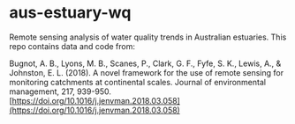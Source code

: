 # aus-estuary-wq
Remote sensing analysis of water quality trends in Australian estuaries. This repo contains data and code from:  

Bugnot, A. B., Lyons, M. B., Scanes, P., Clark, G. F., Fyfe, S. K., Lewis, A., & Johnston, E. L. (2018). A novel framework for the use of remote sensing for monitoring catchments at continental scales. Journal of environmental management, 217, 939-950.  
[https://doi.org/10.1016/j.jenvman.2018.03.058](https://doi.org/10.1016/j.jenvman.2018.03.058)
